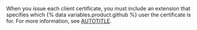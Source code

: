 When you issue each client certificate, you must include an extension that specifies which {% data variables.product.github %} user the certificate is for. For more information, see [AUTOTITLE](/organizations/managing-git-access-to-your-organizations-repositories/about-ssh-certificate-authorities).
